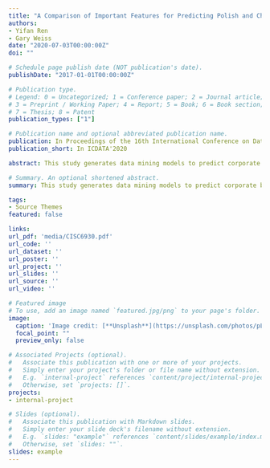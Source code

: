 ```yaml
---
title: "A Comparison of Important Features for Predicting Polish and Chinese Corporate Bankruptcies"
authors:
- Yifan Ren
- Gary Weiss
date: "2020-07-03T00:00:00Z"
doi: ""

# Schedule page publish date (NOT publication's date).
publishDate: "2017-01-01T00:00:00Z"

# Publication type.
# Legend: 0 = Uncategorized; 1 = Conference paper; 2 = Journal article;
# 3 = Preprint / Working Paper; 4 = Report; 5 = Book; 6 = Book section;
# 7 = Thesis; 8 = Patent
publication_types: ["1"]

# Publication name and optional abbreviated publication name.
publication: In Proceedings of the 16th International Conference on Data Science
publication_short: In ICDATA'2020

abstract: This study generates data mining models to predict corporate bankruptcy in Poland and China, and then examines these models to determine the financial characteristics that are of the greatest predictive value. These financial features are then compared for the two countries. The study finds that there while there are some common financial indicators for bankruptcy between the two diverse financial markets, there are also key differences. In particular, asset-related features play a much larger role in predicting bankruptcy in China, while operations-related features play a larger role in predicting bankruptcy in Poland.

# Summary. An optional shortened abstract.
summary: This study generates data mining models to predict corporate bankruptcy in Poland and China, and then examines these models to determine the financial characteristics that are of the greatest predictive value. These financial features are then compared for the two countries. The study finds that there while there are some common financial indicators for bankruptcy between the two diverse financial markets, there are also key differences. In particular, asset-related features play a much larger role in predicting bankruptcy in China, while operations-related features play a larger role in predicting bankruptcy in Poland.

tags:
- Source Themes
featured: false

links:
url_pdf: 'media/CISC6930.pdf'
url_code: ''
url_dataset: ''
url_poster: ''
url_project: ''
url_slides: ''
url_source: ''
url_video: ''

# Featured image
# To use, add an image named `featured.jpg/png` to your page's folder. 
image:
  caption: 'Image credit: [**Unsplash**](https://unsplash.com/photos/pLCdAaMFLTE)'
  focal_point: ""
  preview_only: false

# Associated Projects (optional).
#   Associate this publication with one or more of your projects.
#   Simply enter your project's folder or file name without extension.
#   E.g. `internal-project` references `content/project/internal-project/index.md`.
#   Otherwise, set `projects: []`.
projects:
- internal-project

# Slides (optional).
#   Associate this publication with Markdown slides.
#   Simply enter your slide deck's filename without extension.
#   E.g. `slides: "example"` references `content/slides/example/index.md`.
#   Otherwise, set `slides: ""`.
slides: example
---
```


